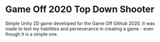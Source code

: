 # Game Off 2020 Top Down Shooter
 Simple Unity 2D game developed for the Game Off Github 2020. It was made to test my habilities and perseverance in creating a game - even though it is a simple one.
